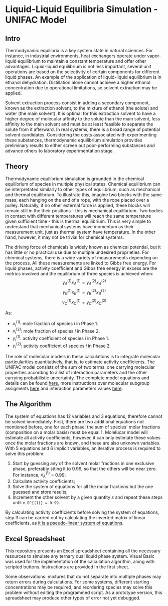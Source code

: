 # Liquid-Liquid Equilibria Simulation - UNIFAC Model

## Intro

Thermodynamic equilibria is a key system state in natural sciences. For instance, in industrial environments, heat exchangers operate under vapor-liquid equilibrium to maintain a constant temperature and offer other advantages. Liquid-liquid equilibrium is not less important, several unit operations are based on the selectivity of certain components for different liquid phases. An example of the application of liquid-liquid equilibrium is in ethanol dehydration. Distillation alone cannot achieve a higher ethanol concentration due to operational limitations, so solvent extraction may be applied.

Solvent extraction process consist in adding a secondary component, known as the extraction solvent, to the mixture of ethanol (the solute) and water (the main solvent). It is optimal for this extraction solvent to have a higher degree of molecular affinity to the solute than the main solvent, less affinity to the main solvent and must be at least feasible to separate the solute from it afterward. In real systems, there is a broad range of potential solvent candidates. Considering the costs associated with experimenting these substances, thermodynamic equilibrium simulation provides preliminary results to either screen out poor-performing substances and advance others to laboratory experimentation stage.

## Theory

Thermodynamic equilibrium simulation is grounded in the chemical equilibrium of species in multiple physical states. Chemical equilibrium can be interpretated similarly to other types of equilibrium, such as mechanical and thermal equilibrium. To illustrate this, imagine two blocks with the same mass, each hanging on the end of a rope, with the rope placed over a pulley. Naturally, if no other external force is applied, these blocks will remain still in the their positions - this is mechanical equilibrium. Two bodies in contact with different temperatures will reach the same temperature given sufficient time - this is thermal equilibrium. This is very simple to understand that mechanical systems have momentum as their measurement unit, just as thermal system have temperature. In the other hand, however, it may not be trivial for chemical systems.

The driving force of chemicals is widely known as chemical potential, but it has little or no practical use due to multiple undesired proprieties. For chemical systems, there is a wide variety of measurements depending on the process. All these measurements are linked to Gibbs free energy. For liquid phases, activity coefficient and Gibbs free energy in excess are the metrics involved and the equilibrium of three species is achieved when:
$$\gamma_A^{(1)} x_A^{(1)} = \gamma_A^{(2)} x_A^{(2)}$$
$$\gamma_B^{(1)} x_B^{(1)} = \gamma_B^{(2)} x_B^{(2)}$$
$$\gamma_C^{(1)} x_C^{(1)} = \gamma_C^{(2)} x_C^{(2)}$$

As:
- $x_i^{(1)}$: mole fraction of species $i$ in Phase 1.
- $x_i^{(2)}$: mole fraction of species $i$ in Phase 2.
- $\gamma_i^{(1)}$: activity coefficient of species $i$ in Phase 1.
- $\gamma_i^{(2)}$: activity coefficient of species $i$ in Phase 2.

The role of molecular models in these calculations is to integrate molecular particularities quantitatively, that is, to estimate activity coefficients. The UNIFAC model consists of the sum of two terms: one carrying molecular properties according to a list of interaction parameters and the other carrying probabilistic uncertainty. The complete model equations and details can be found [here](https://en.wikipedia.org/wiki/UNIFAC), more instructions over molecular subgroup assigments [here](http://www.aim.env.uea.ac.uk/aim/info/UNIFACgroups.html) and interaction parameters values [here](https://www.ddbst.com/published-parameters-unifac.html).

## The Algorithm

The system of equations has 12 variables and 3 equations, therefore cannot be solved immediately. First, there are two additional equations not mentioned before, one for each phase: the sum of species' molar fractions (composition on a molar basis) must be equal 1. Molelucar model will estimate all activity coefficients, however, it can only estimate these values once the molar fractions are known, and these are also unknown variables. With 5 equations and 6 implicit variables, an iterative process is required to solve this problem:

1. Start by guessing any of the solvent molar fractions in one exclusive phase, preferably stting it to 0.99, so that the others will be near zero. For instance, $x_A^{(1)}$ = 0.99;
2. Calculate activity coefficients;
3. Solve the system of equations for all the molar fractions but the one guessed and store results;
4. Increment the other solvent by a given quantity $s$ and repeat these steps until `x_B^{(1)} = 0.99`.

By calculating activity coefficients before solving the system of equations, step 3 can be carried out by calculating the inverted matrix of linear coefficients, as [it is a pseudo-linear system of equations](https://www.sciencedirect.com/science/article/pii/S0098135412003729).

## Excel Spreadsheet

This repository presents an Excel spreadsheet containing all the necessary resources to simulate any ternary dual liquid phase system. Visual Basic was used for the implementation of the calculation algorithm, along with scripted buttons. Instructions are provided in the first sheet.

Some observations: mixtures that do not separate into multiple phases may return errors during calculations. For some systems, different starting concentrations may be required, and reordering species may solve this problem without editing the programmed script. As a prototype version, this spreadsheet may produce other types of error not yet debugged.
